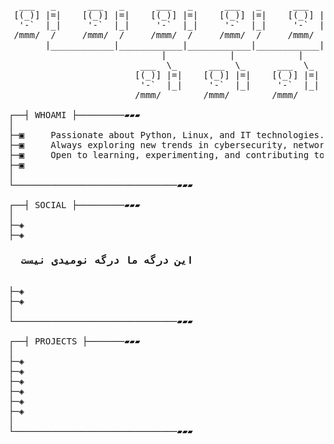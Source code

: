 <pre>

  ___   _      ___   _      ___   _      ___   _      ___   _
 [(_)] |=|    [(_)] |=|    [(_)] |=|    [(_)] |=|    [(_)] |=|
  '-`  |_|     '-`  |_|     '-`  |_|     '-`  |_|     '-`  |_|
 /mmm/  /     /mmm/  /     /mmm/  /     /mmm/  /     /mmm/  /
       |____________|____________|____________|____________|
                             |            |            |
                         ___  \_      ___  \_      ___  \_
                        [(_)] |=|    [(_)] |=|    [(_)] |=|
                         '-`  |_|     '-`  |_|     '-`  |_|
                        /mmm/        /mmm/        /mmm/

┌──┤ WHOAMI ├─────────▰▰▰
│
├─▣     Passionate about Python, Linux, and IT technologies. 
├─▣     Always exploring new trends in cybersecurity, networking, and system administration.
├─▣     Open to learning, experimenting, and contributing to the tech community.
├─▣ 
│
└───────────────────────────────▰▰▰

┌──┤ SOCIAL ├─────────▰▰▰
│
├─◈ 
├─◈                                       <h3>  این درگه ما درگه نومیدی نیست     </h3>
├─◈ 
├─◈ 
│
└───────────────────────────────▰▰▰

┌──┤ PROJECTS ├───────▰▰▰
│
├─◈ 
├─◈ 
├─◈ 
├─◈ 
├─◈ 
├─◈ 
│
└───────────────────────────────▰▰▰
</pre>



